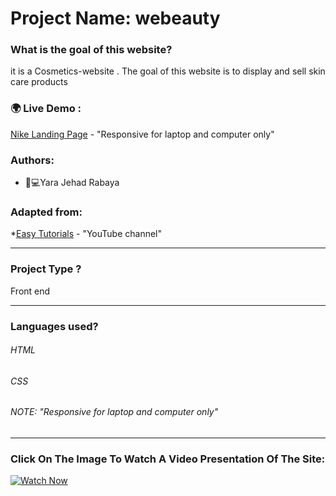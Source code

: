 # Project Name: webeauty

### What is the goal of this website?
it is a Cosmetics-website .
The goal of this website is to display and sell skin care products
### 🌍 Live Demo :
[Nike Landing Page](https://nike10.netlify.app]) - "Responsive for laptop and computer only"
### Authors:
* 	👩💻Yara Jehad Rabaya
### Adapted from:
*[Easy Tutorials](https://www.youtube.com/watch?v=lAOkx2yZESY) - "YouTube channel"
_______________________________________________________________________________________________________________________
### Project Type ?
Front end 
______________________________________________________________________________________________________________________
### Languages used?
###### HTML
###### CSS
###### NOTE: "Responsive for laptop and computer only"
_______________________________________________________________________________________________________________________
### Click On The Image To Watch A Video Presentation Of The Site:
[![Watch Now](https://img.youtube.com/vi/HSoVk4y3Kbw/maxresdefault.jpg)](https://www.youtube.com/watch?v=HSoVk4y3Kbw)
